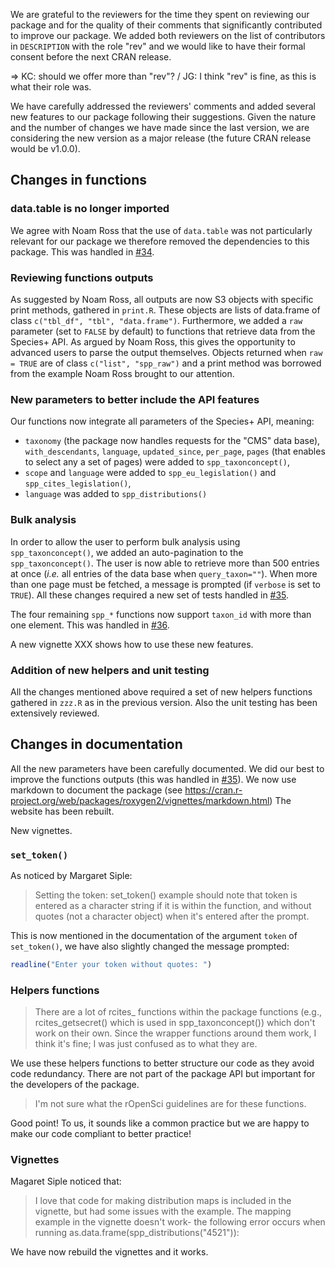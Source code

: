 We are grateful to the reviewers for the time they spent on reviewing our package and for the quality of their comments that significantly contributed to
improve our package. We added both reviewers on the list of contributors
in `DESCRIPTION` with the role "rev" and we would like to have their formal
consent before the next CRAN release.

=> KC: should we offer more than "rev"? / JG: I think "rev" is fine, as this is what their role was.

We have carefully addressed the reviewers' comments and added several new
features to our package following their suggestions. Given the nature and the
number of changes we have made since the last version, we are considering
the new version as a major release (the future CRAN release would be v1.0.0).


## Changes in functions

### data.table is no longer imported

We agree with Noam Ross that the use of `data.table` was not particularly relevant for our package we therefore removed the dependencies to this package. This was handled in [#34](https://github.com/ibartomeus/rcites/pull/34).

### Reviewing functions outputs

As suggested by Noam Ross, all outputs are now S3 objects with specific print methods, gathered in `print.R`. These objects are lists of data.frame of class `c("tbl_df", "tbl", "data.frame")`. Furthermore, we added a `raw` parameter (set to `FALSE` by default) to functions that retrieve data from the Species+ API. As argued by Noam Ross, this gives the opportunity to advanced users to parse the output themselves. Objects returned when `raw = TRUE` are of class `c("list", "spp_raw")` and a print method was borrowed from the example Noam Ross brought to our attention.

### New parameters to better include the API features

Our functions now integrate all parameters of the Species+ API, meaning:

- `taxonomy` (the package now handles requests for the "CMS" data base), `with_descendants`, `language`, `updated_since`, `per_page`, `pages` (that enables to select any a set of pages) were added to `spp_taxonconcept()`,
- `scope` and `language` were added to `spp_eu_legislation()` and `spp_cites_legislation()`,
- `language` was added to `spp_distributions()`

### Bulk analysis

In order to allow the user to perform bulk analysis using `spp_taxonconcept()`,
we added an auto-pagination to the  `spp_taxonconcept()`. The user is now
able to retrieve more than 500 entries at once (*i.e.* all entries of the data base when `query_taxon=""`).
When more than one page must be fetched, a message is prompted (if `verbose` is set to `TRUE`).
All these changes required a new set of tests handled in [#35](https://github.com/ibartomeus/rcites/pull/35).

The four remaining `spp_*` functions now support `taxon_id` with more than one
element. This was handled in [#36](https://github.com/ibartomeus/rcites/pull/36).

A new vignette XXX shows how to use these new features. 

### Addition of new helpers and unit testing

All the changes mentioned above required a set of new helpers functions gathered in `zzz.R`
as in the previous version. Also the unit testing has been extensively reviewed.



## Changes in documentation

All the new parameters have been carefully documented. We did our best to improve
the functions outputs (this was handled in [#35](https://github.com/ibartomeus/rcites/pull/35)).
We now use markdown to document the package (see https://cran.r-project.org/web/packages/roxygen2/vignettes/markdown.html)
The website has been rebuilt.

New vignettes.


### `set_token()`

As noticed by Margaret Siple:

> Setting the token: set_token() example should note that token is entered as a character string if it is within the function, and without quotes (not a character object) when it's entered after the prompt.

This is now mentioned in the documentation of the argument `token` of `set_token()`, we have also slightly changed the message prompted:  

```r
readline("Enter your token without quotes: ")
```

### Helpers functions

> There are a lot of rcites_ functions within the package functions (e.g., rcites_getsecret() which is used in spp_taxonconcept()) which don't work on their own. Since the wrapper functions around them work, I think it's fine; I was just confused as to what they are.

We use these helpers functions to better structure our code as they avoid
code redundancy. There are not part of the package API but important for the
developers of the package.

> I'm not sure what the rOpenSci guidelines are for these functions.

Good point! To us, it sounds like a common practice but we are happy to make
our code compliant to better practice!

### Vignettes

Magaret Siple noticed that:

> I love that code for making distribution maps is included in the vignette, but had some issues with the example. The mapping example in the vignette doesn't work- the following error occurs when running as.data.frame(spp_distributions("4521")):

We have now rebuild the vignettes and it works.
